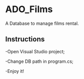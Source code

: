 # ADO_Films
A Database to manage films rental.

## Instructions

-Open Visual Studio project; 

-Change DB path in program.cs;

-Enjoy it! 
